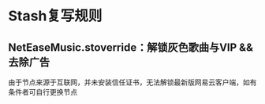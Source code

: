 #  Stash复写规则
## NetEaseMusic.stoverride：解锁灰色歌曲与VIP && 去除广告
由于节点来源于互联网，并未安装信任证书，无法解锁最新版网易云客户端，如有条件者可自行更换节点
